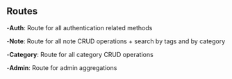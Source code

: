 ## Routes

-**Auth**: Route for all authentication related methods

-**Note**: Route for all note CRUD operations + search by tags and by category

-**Category**: Route for all category CRUD operations

-**Admin**: Route for admin  aggregations
